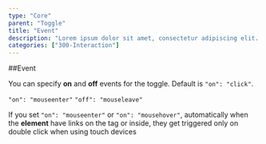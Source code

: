 ```yaml
---
type: "Core"
parent: "Toggle"
title: "Event"
description: "Lorem ipsum dolor sit amet, consectetur adipiscing elit. Nunc tempus laoreet leo sit amet iaculis."
categories: ["300-Interaction"]
---
```


##Event

You can specify **on** and **off** events for the toggle. Default is `"on": "click"`.

`"on": "mouseenter"` `"off": "mouseleave"`

<demo>
  <demovanilla src="inline/core/toggle/event">
  </demovanilla>
</demo>

If you set `"on": "mouseenter"` or `"on": "mousehover"`, automatically when the **element** have links on the tag or inside, they get triggered only on double click when using touch devices

<demo>
  <demovanilla src="inline/core/toggle/touch-links">
  </demovanilla>
</demo>
